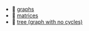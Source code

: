 * 📂 [graphs](graphs)
* 📂 [matrices](matrices)
* 📂 [tree (graph with no cycles)](tree (graph with no cycles))
